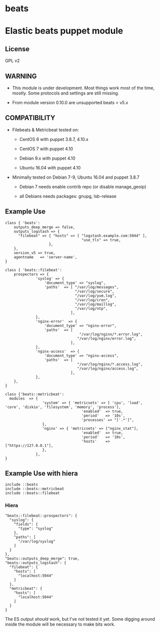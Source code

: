 # beats
Elastic beats puppet module
=======
License
-------
GPL v2

## WARNING ##

* This module is under development. Most things work most of the time, mostly.
Some protocols and settings are still missing.

* From module version 0.10.0 are unsupported beats < v5.x

## COMPATIBILITY ##

* Filebeats & Metricbeat tested on:

  * CentOS 6 with puppet 3.8.7, 4.10.x

  * CentOS 7 with puppet 4.10

  * Debian 9.x with puppet 4.10

  * Ubuntu 16.04 with puppet 4.10

* Minimally tested on Debian 7-9, Ubuntu 16.04 and puppet 3.8.7

  * Debian 7 needs enable contrib repo (or disable manage_geoip)

  * all Debians needs packages: gnupg, lsb-release

## Example Use ##
```
class { 'beats':
    outputs_deep_merge => false,
    outputs_logstash => {
      "filebeat" => { "hosts" => [ "logstash.example.com:5044" ],
                                   "use_tls" => true,
                    },
    },
    version_v5 => true,
    agentname   => 'server-name',
}

class { 'beats::filebeat':
    prospectors => {
              'syslog' => {
                  'document_type' => "syslog",
                  'paths'  => [ "/var/log/messages",
                                "/var/log/secure",
                                "/var/log/yum.log",
                                "/var/log/cron",
                                "/var/log/maillog",
                                "/var/log/ntp",
                              ],
              },
              'nginx-error'  => {
                  'document_type' => "nginx-error",
                  'paths'  => [
                                  "/var/log/nginx/*.error.log",
                                 "/var/log/nginx/error.log",
                              ],
              },
              'nginx-access'  => {
                  'document_type' => "nginx-access",
                  'paths'  => [
                                 "/var/log/nginx/*.access.log",
                                 "/var/log/nginx/access.log",
                              ],
              },
    },
}
```

```
class {'beats::metricbeat':
  modules  => {
                 'system' => { 'metricsets' => [ 'cpu', 'load', 'core', 'diskio', 'filesystem', 'memory', 'process'],
                                   'enabled'  => true,
                                   'period'   => '10s',
                                   'processes' => "['.*']",
                 },
                 'nginx' => { 'metricsets' => ["nginx_stat"],
                                   'enabled'  => true,
                                   'period'   => '10s',
                                   'hosts'    => ["https://127.0.0.1"],
                 },
              },
}
```
## Example Use with hiera ##

```
include ::beats
include ::beats::metricbeat
include ::beats::filebeat
```


### Hiera ###
```
"beats::filebeat::prospectors": {
  "syslog": {
    "fields": {
      "type": "syslog"
    },
    "paths": [
      "/var/log/syslog"
    ]
  }
},
"beats::outputs_deep_merge": true,
"beats::outputs_logstash": {
  "filebeat": {
    "hosts": [
      "localhost:5044"
    ]
  },
  "metricbeat": {
    "hosts": [
      "localhost:5044"
    ]
  }
}
```

The ES output *should* work, but I've not tested it yet.
Some digging around inside the module will be necessary to make bits work.
